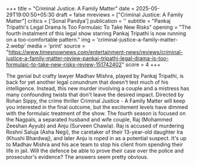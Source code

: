 +++
title = "Criminal Justice: A Family Matter"
date = 2025-05-29T19:00:50+05:30
draft = false
mreviews = ["Criminal Justice: A Family Matter"]
critics = ['Sonal Pandya']
publication = ''
subtitle = "Pankaj Tripathi's Legal Drama Is Too Formulaic To Take New Risks"
opening = "The fourth instalment of this legal show starring Pankaj Tripathi is now running on a too-comfortable pattern."
img = 'criminal-justice-a-family-matter-2.webp'
media = 'print'
source = "https://www.timesnownews.com/entertainment-news/reviews/criminal-justice-a-family-matter-review-pankaj-tripathi-legal-drama-is-too-formulaic-to-take-new-risks-review-151742402"
score = 4
+++

The genial but crafty lawyer Madhav Mishra, played by Pankaj Tripathi, is back for yet another legal conundrum that doesn't test much of his intelligence. Instead, this new murder involving a couple and a mistress has many confounding twists that don't leave the desired impact. Directed by Rohan Sippy, the crime thriller Criminal Justice - A Family Matter will keep you interested in the final outcome, but the excitement levels have dimmed with the formulaic treatment of the show. The fourth season is focused on the Nagpals, a separated husband and wife couple, Raj (Mohammed Zeeshan Ayyub) and Anju (Surveen Chawla). Raj is accused of murdering Roshni Saluja (Asha Negi), the caretaker of their 13-year-old daughter Ira (Khushi Bhardwaj), and later Anju is roped in as a potential suspect. It's up to Madhav Mishra and his ace team to stop his client from spending their life in jail. Will the defence be able to prove their case over the police and prosecutor's evidence? The answers seem pretty obvious.
